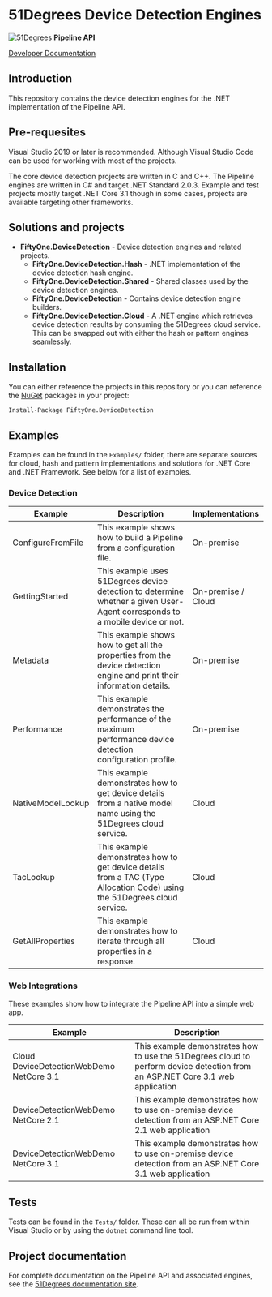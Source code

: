 # 51Degrees Device Detection Engines

![51Degrees](https://51degrees.com/DesktopModules/FiftyOne/Distributor/Logo.ashx?utm_source=github&utm_medium=repository&utm_content=readme_main&utm_campaign=dotnet-open-source "Data rewards the curious") **Pipeline API**

[Developer Documentation](https://51degrees.com/device-detection-dotnet/4.2/index.html?utm_source=github&utm_medium=repository&utm_content=documentation&utm_campaign=dotnet-open-source "developer documentation")

## Introduction

This repository contains the device detection engines for the .NET implementation of the Pipeline API.

## Pre-requesites

Visual Studio 2019 or later is recommended. Although Visual Studio Code can be used for working with most of the projects.

The core device detection projects are written in C and C++.
The Pipeline engines are written in C# and target .NET Standard 2.0.3.
Example and test projects mostly target .NET Core 3.1 though in some cases, projects are available targeting other frameworks.

## Solutions and projects

- **FiftyOne.DeviceDetection** - Device detection engines and related projects.
  - **FiftyOne.DeviceDetection.Hash** - .NET implementation of the device detection hash engine.
  - **FiftyOne.DeviceDetection.Shared** - Shared classes used by the device detection engines.
  - **FiftyOne.DeviceDetection** - Contains device detection engine builders.
  - **FiftyOne.DeviceDetection.Cloud** - A .NET engine which retrieves device detection results by consuming the 51Degrees cloud service. This can be swapped out with either the hash or pattern engines seamlessly.
  
## Installation

You can either reference the projects in this repository or you can reference the [NuGet][nuget] packages in your project:

```
Install-Package FiftyOne.DeviceDetection
```

## Examples

Examples can be found in the `Examples/` folder, there are separate sources for cloud, hash and pattern implementations and solutions for .NET Core and .NET Framework. See below for a list of examples.

### Device Detection

|Example|Description|Implementations|
|-------|-----------|---------------|
|ConfigureFromFile|This example shows how to build a Pipeline from a configuration file.|On-premise|
|GettingStarted|This example uses 51Degrees device detection to determine whether a given User-Agent corresponds to a mobile device or not.|On-premise / Cloud|
|Metadata|This example shows how to get all the properties from the device detection engine and print their information details.|On-premise|
|Performance|This example demonstrates the performance of the maximum performance device detection configuration profile.|On-premise|
|NativeModelLookup|This example demonstrates how to get device details from a native model name using the 51Degrees cloud service.|Cloud|
|TacLookup|This example demonstrates how to get device details from a TAC (Type Allocation Code) using the 51Degrees cloud service.|Cloud|
|GetAllProperties|This example demonstrates how to iterate through all properties in a response.|Cloud|

### Web Integrations

These examples show how to integrate the Pipeline API into a simple web app.

|Example|Description|
|-------|-----------|
|Cloud DeviceDetectionWebDemo NetCore 3.1|This example demonstrates how to use the 51Degrees cloud to perform device detection from an ASP.NET Core 3.1 web application|
|DeviceDetectionWebDemo NetCore 2.1|This example demonstrates how to use on-premise device detection from an ASP.NET Core 2.1 web application|
|DeviceDetectionWebDemo NetCore 3.1|This example demonstrates how to use on-premise device detection from an ASP.NET Core 3.1 web application|

## Tests

Tests can be found in the `Tests/` folder. These can all be run from within Visual Studio or by using the `dotnet` command line tool. 

## Project documentation

For complete documentation on the Pipeline API and associated engines, see the [51Degrees documentation site][Documentation].

[Documentation]: https://51degrees.com/documentation/4.2/index.html
[nuget]: https://www.nuget.org/packages/FiftyOne.DeviceDetection/
